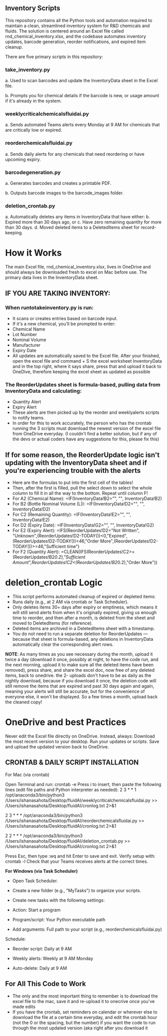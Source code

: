## **Inventory Scripts**
This repository contains all the Python tools and automation required to maintain a clean, streamlined inventory system for R&D chemicals and fluids. The solution is centered around an Excel file called rnd_chemical_inventory.xlsx, and the codebase automates inventory updates, barcode generation, reorder notifications, and expired item cleanup.

There are five primary scripts in this repository:
### **take_inventory.py**

a. Used to scan barcodes and update the InventoryData sheet in the Excel file.


b. Prompts you for chemical details if the barcode is new, or usage amount if it's already in the system.


### **weeklycriticalchemicalsfluidai.py**

a. Sends automated Teams alerts every Monday at 9 AM for chemicals that are critically low or expired.


### **reorderchemicalsfluidai.py**
a. Sends daily alerts for any chemicals that need reordering or have upcoming expiry.


### **barcodegeneration.py**

a. Generates barcodes and creates a printable PDF.

b. Outputs barcode images to the barcode_images folder.


### **deletion_crontab.py**

a. Automatically deletes any items in InventoryData that have either:
b. Expired more than 30 days ago, or
c. Have zero remaining quantity for more than 30 days.
d. Moved deleted items to a DeletedItems sheet for record-keeping.


# How it Works
The main Excel file, rnd_chemical_inventory.xlsx, lives in OneDrive and should always be downloaded fresh to excel on Mac before use.
The primary data lives in the InventoryData sheet.

## **IF YOU ARE TAKING INVENTORY:**

### When runtotakeinventory.py is run:
* It scans or creates entries based on barcode input.
* If it's a new chemical, you’ll be prompted to enter:
* Chemical Name
* Lot Number
* Nominal Volume
* Manufacturer
* Expiry Date
* All updates are automatically saved to the Excel file. After your finished, open the excel file and command + S the excel worksheet InventoryData and in the top right, where it says share, press that and upload it back to OneDive, therefore keeping the excel sheet as updated as possible


### The ReorderUpdates sheet is formula-based, pulling data from InventoryData and calculating:
* Quantity Alert
* Expiry Alert
* These alerts are then picked up by the reorder and weeklyalerts scripts to notify teams.
* In order for this to work accurately, the person who has the crontab running the 3 scripts must download the newest version of the excel file from OneDrive everyday. (I couldn't find a better solution, but if any of the devs or actual coders have any suggestions for this, please fix this)

## If for some reason, the ReorderUpdate logic isn't updating with the InventoryData sheet and **if you're experiencing trouble with the alerts**
* Here are the formulas to put into the first cell of the tables!
* Then, after the first is filled, pull the select down to select the whole column to fill it in all the way to the bottom. Repeat until column F!
* For A2 (Chemical Name): =IF(InventoryData!B2="", "", InventoryData!B2)
* For B2 (Bottle Nominal Volume (L)): =IF(InventoryData!D2="", "", InventoryData!D2)
* For C2 (Remaining Quantity): =IF(InventoryData!E2="", "", InventoryData!E2)
* For D2 (Expiry Date): =IF(InventoryData!G2="", "", InventoryData!G2)
* For E2 (Expiry Alert): =IFS(ReorderUpdates!D2="Not Written", "Unknown",(ReorderUpdates!D2-TODAY())<0,"Expired",(ReorderUpdates!D2-TODAY())<46,"Order More",(ReorderUpdates!D2-TODAY())>=46,"Sufficient time")
* For F2 (Quantity Alert): =CLEAN(IFS(ReorderUpdates!C2>=(ReorderUpdates!B2*0.2),"Sufficient Amount",ReorderUpdates!C2<(ReorderUpdates!B2*0.2),"Order More"))



# **deletion_crontab Logic**

* This script performs automated cleanup of expired or depleted items:
* Runs daily (e.g., at 2 AM via crontab or Task Scheduler).
* Only deletes items 30+ days after expiry or emptiness, which means it will still send alerts from when it's originally expired, giving us enough time to reorder, and then after a month, is deleted from the sheet and moved to DeletedItems (for reference).
* Deleted items are archived in a DeletedItems sheet with a timestamp.
* You do not need to run a separate deletion for ReorderUpdates — because that sheet is formula-based, any deletions in InventoryData automatically clear the corresponding alert rows.


**NOTE**:   As many times as you see necessary during the month, upload it twice a day (download it once, possibly at night, to have the code run, and the next morning, upload it to make sure all the deleted items have been removed), press share, and share the excel doc, now free of any deleted items, back to onedrive. the 2- uploads don't have to be as daily as the nightly download, because if you download it once, the deletion code will still remove the items that are expired and past 30 days again and again, meaning your alerts will still be accurate, but for the convenience of everyone else, it won't be displayed. So a few times a month, upload back the cleaned copy!


# OneDrive and best Practices
Never edit the Excel file directly on OneDrive.
Instead, always:
Download the most recent version to your desktop.
Run your updates or scripts.
Save and upload the updated version back to OneDrive.

## CRONTAB & DAILY SCRIPT INSTALLATION
For Mac (via crontab)


Open Terminal and run: crontab -e
Press i to insert, then paste the following lines (edit file paths and Python interpreter as needed):
2 3 * * 1 /opt/anaconda3/bin/python3 /Users/ishanasahota/Desktop/fluidAI/weeklycriticalchemicalsfluidai.py >> /Users/ishanasahota/Desktop/fluidAI/cronlog.txt 2>&1


2 3 * * * /opt/anaconda3/bin/python3 /Users/ishanasahota/Desktop/fluidAI/reorderchemicalsfluidai.py >> /Users/ishanasahota/Desktop/fluidAI/cronlog.txt 2>&1


2 2 * * * /opt/anaconda3/bin/python3 /Users/ishanasahota/Desktop/fluidAI/deletion_crontab.py >> /Users/ishanasahota/Desktop/fluidAI/cronlog.txt 2>&1


Press Esc, then type :wq and hit Enter to save and exit.
Verify setup with: crontab -l
Check that your Teams receives alerts at the correct times.


**For Windows (via Task Scheduler)**

* Open Task Scheduler.

* Create a new folder (e.g., "MyTasks") to organize your scripts.

* Create new tasks with the following settings:

* Action: Start a program

* Program/script: Your Python executable path

* Add arguments: Full path to your script (e.g., reorderchemicalsfluidai.py)

Schedule:

* Reorder script: Daily at 9 AM

* Weekly alerts: Weekly at 9 AM Monday

* Auto-delete: Daily at 9 AM


## **For All This Code to Work**
*  The only and the most important thing to remember is to download the excel file to the mac, save it and re-upload it to onecrive once you've made edits
* If you have the crontab, set reminders on calendar or wherever else to download the file at a certain time everyday, and edit the crontab hour (not the 0 or the spacing, but the number) if you want the code to run through the most updated version (aka right after you download it

